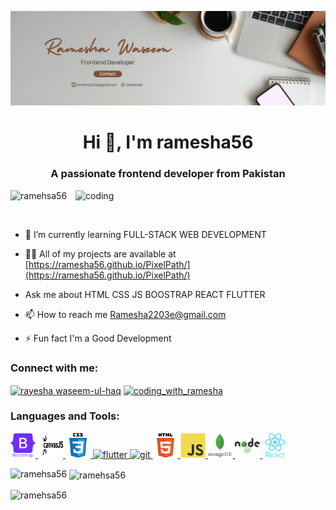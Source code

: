![logo](https://github.com/ramesha56/ramesha56/blob/main/rameesha%20banner.jpg)
<h1 align="center">Hi 👋, I'm ramesha56</h1>
<h3 align="center">A passionate frontend developer from Pakistan</h3>

<img align="right" alt="coding" width="400" src="https://media2.giphy.com/media/8cOxX1LONZpjpqlRxR/giphy.gif">

<p align="left"> <img src="https://komarev.com/ghpvc/?username=ramehsa56&label=Profile%20views&color=0e75b6&style=flat" alt="ramehsa56" /> </p>

<p align="left"> <a href="https://twitter.com/" target="blank"><img src="https://img.shields.io/twitter/follow/?logo=twitter&style=for-the-badge" alt="" /></a> </p>

- 🌱 I’m currently learning FULL-STACK WEB DEVELOPMENT

- 👨‍💻 All of my projects are available at [https://ramesha56.github.io/PixelPath/](https://ramesha56.github.io/PixelPath/)

- Ask me about HTML CSS JS BOOSTRAP REACT FLUTTER

- 📫 How to reach me Ramesha2203e@gmail.com

- ⚡ Fun fact I'm a Good Development

<h3 align="left">Connect with me:</h3>
<p align="left">
<a href="https://linkedin.com/in/rayesha waseem-ul-haq" target="blank"><img align="center" src="https://raw.githubusercontent.com/rahuldkjain/github-profile-readme-generator/master/src/images/icons/Social/linked-in-alt.svg" alt="rayesha waseem-ul-haq" height="30" width="40" /></a>
<a href="https://instagram.com/coding_with_ramesha" target="blank"><img align="center" src="https://raw.githubusercontent.com/rahuldkjain/github-profile-readme-generator/master/src/images/icons/Social/instagram.svg" alt="coding_with_ramesha" height="30" width="40" /></a>
</p>

<h3 align="left">Languages and Tools:</h3>
<p align="left"> <a href="https://getbootstrap.com" target="_blank" rel="noreferrer"> <img src="https://raw.githubusercontent.com/devicons/devicon/master/icons/bootstrap/bootstrap-plain-wordmark.svg" alt="bootstrap"  width="40" height="40"/> </a> <a href="https://canvasjs.com" target="_blank" rel="noreferrer"> <img src="https://raw.githubusercontent.com/Hardik0307/Hardik0307/master/assets/canvasjs-charts.svg" alt="canvasjs" width="40" height="40"/> </a> <a href="https://www.w3schools.com/css/" target="_blank" rel="noreferrer"> <img src="https://raw.githubusercontent.com/devicons/devicon/master/icons/css3/css3-original-wordmark.svg" alt="css3" width="40" height="40"/> </a> <a href="https://flutter.dev" target="_blank" rel="noreferrer"> <img src="https://www.vectorlogo.zone/logos/flutterio/flutterio-icon.svg" alt="flutter" width="40" height="40"/> </a> <a href="https://git-scm.com/" target="_blank" rel="noreferrer"> <img src="https://www.vectorlogo.zone/logos/git-scm/git-scm-icon.svg" alt="git" width="40" height="40"/> </a> <a href="https://www.w3.org/html/" target="_blank" rel="noreferrer"> <img src="https://raw.githubusercontent.com/devicons/devicon/master/icons/html5/html5-original-wordmark.svg" alt="html5" width="40" height="40"/> </a> <a href="https://developer.mozilla.org/en-US/docs/Web/JavaScript" target="_blank" rel="noreferrer"> <img src="https://raw.githubusercontent.com/devicons/devicon/master/icons/javascript/javascript-original.svg" alt="javascript" width="40" height="40"/> </a> <a href="https://www.mongodb.com/" target="_blank" rel="noreferrer"> <img src="https://raw.githubusercontent.com/devicons/devicon/master/icons/mongodb/mongodb-original-wordmark.svg" alt="mongodb" width="40" height="40"/> </a> <a href="https://nodejs.org" target="_blank" rel="noreferrer"> <img src="https://raw.githubusercontent.com/devicons/devicon/master/icons/nodejs/nodejs-original-wordmark.svg" alt="nodejs" width="40" height="40"/> </a> <a href="https://reactjs.org/" target="_blank" rel="noreferrer"> <img src="https://raw.githubusercontent.com/devicons/devicon/master/icons/react/react-original-wordmark.svg" alt="react" width="40" height="40"/> </a> </p>

<p><img align="left" src="https://github-readme-stats.vercel.app/api/top-langs?username=ramehsa56&show_icons=true&locale=en&layout=compact" alt="ramehsa56" /></p>

<p>&nbsp;<img align="center" src="https://github-readme-stats.vercel.app/api?username=ramehsa56&show_icons=true&locale=en" alt="ramehsa56" /></p> 

<p><img align="center" src="https://github-readme-streak-stats.herokuapp.com/?user=ramehsa56&" alt="ramehsa56" /></p>

